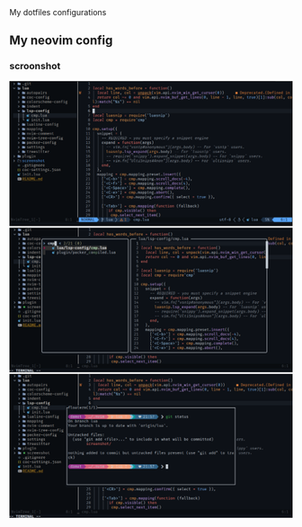 <head>My dotfiles configurations</head>

## My neovim config

### scroonshot

![scroonshot](./neovim/screenshot/Screenshot_2022-09-01_21-56-57.png)
![scroonshot](./neovim/screenshot/Screenshot_2022-09-01_21-57-34.png)
![scroonshot](./neovim/screenshot/Screenshot_2022-09-01_21-58-04.png)


